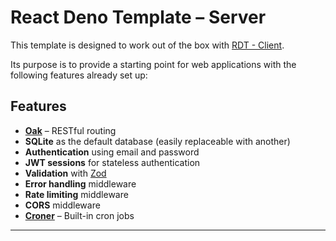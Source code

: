 # React Deno Template – Server

This template is designed to work out of the box with [RDT - Client](https://github.com/Flyingfool95/RDT-client).

Its purpose is to provide a starting point for web applications with the following features already set up:

## Features

-   **[Oak](https://oakserver.org/)** – RESTful routing
-   **SQLite** as the default database (easily replaceable with another)
-   **Authentication** using email and password
-   **JWT sessions** for stateless authentication
-   **Validation** with [Zod](https://github.com/colinhacks/zod)
-   **Error handling** middleware
-   **Rate limiting** middleware
-   **CORS** middleware
-   **[Croner](https://deno.land/x/croner@9.0.1-dev.3)** – Built-in cron jobs

---
